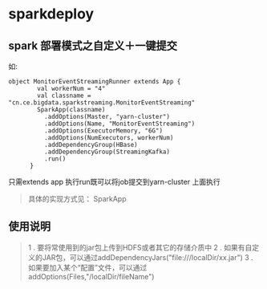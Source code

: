 # sparkdeploy
## spark 部署模式之自定义＋一键提交
如:
<pre><code>object MonitorEventStreamingRunner extends App {
        val workerNum = "4"
        val classname = "cn.ce.bigdata.sparkstreaming.MonitorEventStreaming"
        SparkApp(classname)
          .addOptions(Master, "yarn-cluster")
          .addOptions(Name, "MonitorEventStreaming")
          .addOptions(ExecutorMemory, "6G")
          .addOptions(NumExecutors, workerNum)
          .addDependencyGroup(HBase)
          .addDependencyGroup(StreamingKafka)
          .run()
      }
</code></pre>
只需extends app 执行run既可以将job提交到yarn-cluster 上面执行
> 具体的实现方式见： SparkApp

## 使用说明
> 1 . 要将常使用到的jar包上传到HDFS或者其它的存储介质中
> 2 . 如果有自定义的JAR包，可以通过addDependencyJars("file:///localDir/xx.jar") 
> 3 . 如果要加入某个“配置”文件，可以通过addOptions(Files,"/localDir/fileName")


